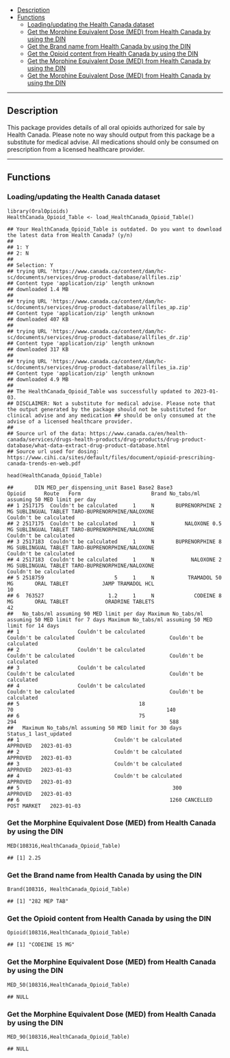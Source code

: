 -   <a href="#description" id="toc-description">Description</a>
-   <a href="#functions" id="toc-functions">Functions</a>
    -   <a href="#loadingupdating-the-health-canada-dataset"
        id="toc-loadingupdating-the-health-canada-dataset">Loading/updating the
        Health Canada dataset</a>
    -   <a
        href="#get-the-morphine-equivalent-dose-med-from-health-canada-by-using-the-din"
        id="toc-get-the-morphine-equivalent-dose-med-from-health-canada-by-using-the-din">Get
        the Morphine Equivalent Dose (MED) from Health Canada by using the
        DIN</a>
    -   <a href="#get-the-brand-name-from-health-canada-by-using-the-din"
        id="toc-get-the-brand-name-from-health-canada-by-using-the-din">Get the
        Brand name from Health Canada by using the DIN</a>
    -   <a href="#get-the-opioid-content-from-health-canada-by-using-the-din"
        id="toc-get-the-opioid-content-from-health-canada-by-using-the-din">Get
        the Opioid content from Health Canada by using the DIN</a>
    -   <a
        href="#get-the-morphine-equivalent-dose-med-from-health-canada-by-using-the-din-1"
        id="toc-get-the-morphine-equivalent-dose-med-from-health-canada-by-using-the-din-1">Get
        the Morphine Equivalent Dose (MED) from Health Canada by using the
        DIN</a>
    -   <a
        href="#get-the-morphine-equivalent-dose-med-from-health-canada-by-using-the-din-2"
        id="toc-get-the-morphine-equivalent-dose-med-from-health-canada-by-using-the-din-2">Get
        the Morphine Equivalent Dose (MED) from Health Canada by using the
        DIN</a>

------------------------------------------------------------------------

## Description

This package provides details of all oral opioids authorized for sale by
Health Canada. Please note no way should output from this package be a
substitute for medical advise. All medications should only be consumed
on prescription from a licensed healthcare provider.

------------------------------------------------------------------------

## Functions

### Loading/updating the Health Canada dataset

    library(OralOpioids)
    HealthCanada_Opioid_Table <- load_HealthCanada_Opioid_Table()

    ## Your HealthCanada_Opioid_Table is outdated. Do you want to download  the latest data from Health Canada? (y/n) 
    ## 
    ## 1: Y
    ## 2: N
    ## 
    ## Selection: Y
    ## trying URL 'https://www.canada.ca/content/dam/hc-sc/documents/services/drug-product-database/allfiles.zip'
    ## Content type 'application/zip' length unknown
    ## downloaded 1.4 MB
    ## 
    ## trying URL 'https://www.canada.ca/content/dam/hc-sc/documents/services/drug-product-database/allfiles_ap.zip'
    ## Content type 'application/zip' length unknown
    ## downloaded 407 KB
    ## 
    ## trying URL 'https://www.canada.ca/content/dam/hc-sc/documents/services/drug-product-database/allfiles_dr.zip'
    ## Content type 'application/zip' length unknown
    ## downloaded 317 KB
    ## 
    ## trying URL 'https://www.canada.ca/content/dam/hc-sc/documents/services/drug-product-database/allfiles_ia.zip'
    ## Content type 'application/zip' length unknown
    ## downloaded 4.9 MB
    ## 
    ## The HealthCanada_Opioid_Table was successfully updated to 2023-01-03.
    ## DISCLAIMER: Not a substitute for medical advise. Please note that the output generated by the package should not be substituted for clinical advise and any medication ## should be only consumed at the advise of a licensed healthcare provider.
    ## 
    ## Source url of the data: https://www.canada.ca/en/health-canada/services/drugs-health-products/drug-products/drug-product-database/what-data-extract-drug-product-database.html
    ## Source url used for dosing: https://www.cihi.ca/sites/default/files/document/opioid-prescribing-canada-trends-en-web.pdf

    head(HealthCanada_Opioid_Table)

    ##       DIN MED_per_dispensing_unit Base1 Base2 Base3             Opioid      Route   Form                       Brand No_tabs/ml assuming 50 MED limit per day
    ## 1 2517175  Couldn't be calculated     1     N       BUPRENORPHINE 2 MG SUBLINGUAL TABLET TARO-BUPRENORPHINE/NALOXONE                   Couldn't be calculated
    ## 2 2517175  Couldn't be calculated     1     N          NALOXONE 0.5 MG SUBLINGUAL TABLET TARO-BUPRENORPHINE/NALOXONE                   Couldn't be calculated
    ## 3 2517183  Couldn't be calculated     1     N       BUPRENORPHINE 8 MG SUBLINGUAL TABLET TARO-BUPRENORPHINE/NALOXONE                   Couldn't be calculated
    ## 4 2517183  Couldn't be calculated     1     N            NALOXONE 2 MG SUBLINGUAL TABLET TARO-BUPRENORPHINE/NALOXONE                   Couldn't be calculated
    ## 5 2518759                       5     1     N           TRAMADOL 50 MG       ORAL TABLET           JAMP TRAMADOL HCL                                       10
    ## 6  763527                     1.2     1     N             CODEINE 8 MG       ORAL TABLET            ORADRINE TABLETS                                       42
    ##   No_tabs/ml assuming 90 MED limit per day Maximum No_tabs/ml assuming 50 MED limit for 7 days Maximum No_tabs/ml assuming 50 MED limit for 14 days
    ## 1                   Couldn't be calculated                              Couldn't be calculated                               Couldn't be calculated
    ## 2                   Couldn't be calculated                              Couldn't be calculated                               Couldn't be calculated
    ## 3                   Couldn't be calculated                              Couldn't be calculated                               Couldn't be calculated
    ## 4                   Couldn't be calculated                              Couldn't be calculated                               Couldn't be calculated
    ## 5                                       18                                                  70                                                  140
    ## 6                                       75                                                 294                                                  588
    ##   Maximum No_tabs/ml assuming 50 MED limit for 30 days              Status_1 last_updated
    ## 1                               Couldn't be calculated              APPROVED   2023-01-03
    ## 2                               Couldn't be calculated              APPROVED   2023-01-03
    ## 3                               Couldn't be calculated              APPROVED   2023-01-03
    ## 4                               Couldn't be calculated              APPROVED   2023-01-03
    ## 5                                                  300              APPROVED   2023-01-03
    ## 6                                                 1260 CANCELLED POST MARKET   2023-01-03

### Get the Morphine Equivalent Dose (MED) from Health Canada by using the DIN

    MED(108316,HealthCanada_Opioid_Table)

    ## [1] 2.25

### Get the Brand name from Health Canada by using the DIN

    Brand(108316, HealthCanada_Opioid_Table)

    ## [1] "282 MEP TAB"

### Get the Opioid content from Health Canada by using the DIN

    Opioid(108316,HealthCanada_Opioid_Table)

    ## [1] "CODEINE 15 MG"

### Get the Morphine Equivalent Dose (MED) from Health Canada by using the DIN

    MED_50(108316,HealthCanada_Opioid_Table)

    ## NULL

### Get the Morphine Equivalent Dose (MED) from Health Canada by using the DIN

    MED_90(108316,HealthCanada_Opioid_Table)

    ## NULL

